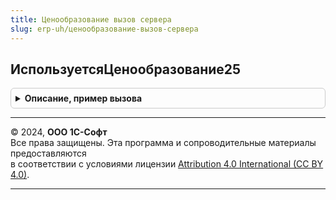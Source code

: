 ```yaml
---
title: Ценообразование вызов сервера
slug: erp-uh/ценообразование-вызов-сервера
---
```



## ИспользуетсяЦенообразование25
<details style="margin: 1em 0; padding: 0.5em; border: 1px solid #ccc; border-radius: 6px;">

<summary style="font-weight: bold; cursor: pointer;">Описание, пример вызова</summary>

```bsl

// Определяет, используется ли ценообразование версии 2.5 на указанную дату.
//
// Параметры:
//	Дата - Дата - дата, для которой надо определить режим ценообразования.
//
// Возвращаемое значение:
//	Булево - признак использования ценообразования версии 2.5 на указанную дату
//	Если дата не указана, то она приравнивается к текущей.
//
Функция ИспользуетсяЦенообразование25(Знач Дата = Неопределено) Экспорт
```

Пример вызова
```bsl
Результат = ЦенообразованиеВызовСервера.ИспользуетсяЦенообразование25(Дата);
```
</details>

---

© 2024, **ООО 1С-Софт**  
Все права защищены. Эта программа и сопроводительные материалы предоставляются  
в соответствии с условиями лицензии [Attribution 4.0 International (CC BY 4.0)](https://creativecommons.org/licenses/by/4.0/legalcode).

---
